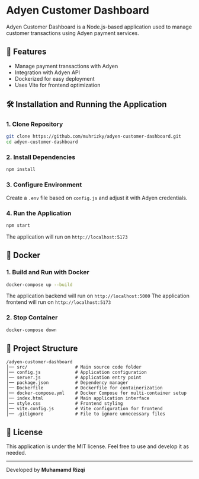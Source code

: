 # Adyen Customer Dashboard

Adyen Customer Dashboard is a Node.js-based application used to manage customer transactions using Adyen payment services.

## 🚀 Features

- Manage payment transactions with Adyen
- Integration with Adyen API
- Dockerized for easy deployment
- Uses Vite for frontend optimization

## 🛠️ Installation and Running the Application

### 1. Clone Repository

```sh
git clone https://github.com/muhrizky/adyen-customer-dashboard.git
cd adyen-customer-dashboard
```

### 2. Install Dependencies

```sh
npm install
```

### 3. Configure Environment

Create a `.env` file based on `config.js` and adjust it with Adyen credentials.

### 4. Run the Application

```sh
npm start
```

The application will run on `http://localhost:5173`

## 🐳 Docker

### 1. Build and Run with Docker

```sh
docker-compose up --build
```

The application backend will run on `http://localhost:5000`
The application frontend will run on `http://localhost:5173`

### 2. Stop Container

```sh
docker-compose down
```

## 📁 Project Structure

```
/adyen-customer-dashboard
│── src/                  # Main source code folder
│── config.js             # Application configuration
│── server.js             # Application entry point
│── package.json          # Dependency manager
│── Dockerfile            # Dockerfile for containerization
│── docker-compose.yml    # Docker Compose for multi-container setup
│── index.html            # Main application interface
│── style.css             # Frontend styling
│── vite.config.js        # Vite configuration for frontend
│── .gitignore            # File to ignore unnecessary files
```

## 📜 License

This application is under the MIT license. Feel free to use and develop it as needed.

---

Developed by **Muhamamd Rizqi**

